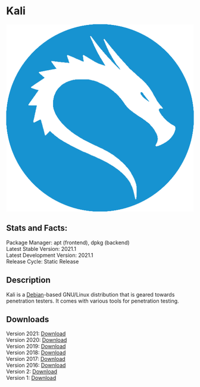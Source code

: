 # Kali

![](icons/Kali.png)

## Stats and Facts:
Package Manager: apt (frontend), dpkg (backend)<br>
Latest Stable Version: 2021.1<br>
Latest Development Version: 2021.1<br>
Release Cycle: Static Release

## Description
Kali is a [Debian](debian.md)-based GNU/Linux distribution that is geared towards penetration testers. It comes with various tools for penetration testing.

## Downloads

Version 2021: [Download](https://cdimage.kali.org/kali-2021.1/kali-linux-2021.1-installer-netinst-amd64.iso)<br>
Version 2020: [Download](http://old.kali.org/kali-images/kali-2020.4/kali-linux-2020.4-installer-netinst-amd64.iso)<br>
Version 2019: [Download](http://old.kali.org/kali-images/kali-2019.4/kali-linux-2019.4-amd64.iso)<br>
Version 2018: [Download](http://old.kali.org/kali-images/kali-2018.4/kali-linux-2018.4-amd64.iso)<br>
Version 2017: [Download](http://old.kali.org/kali-images/kali-2017.3/kali-linux-2017.3-amd64.iso)<br>
Version 2016: [Download](http://old.kali.org/kali-images/kali-2016.2/kali-linux-2016.2-amd64.iso)<br>
Version 2: [Download](http://old.kali.org/kali-images/kali-2.0/kali-linux-2.0-amd64.iso)<br>
Version 1: [Download](http://old.kali.org/kali-images/kali-1.1.0/kali-linux-1.1.0-amd64.iso)
